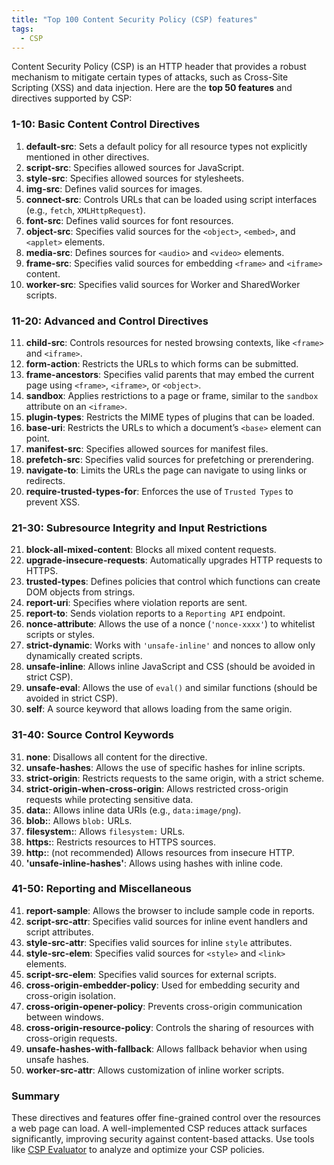 ```yaml
---
title: "Top 100 Content Security Policy (CSP) features"
tags:
  - CSP
---
```


Content Security Policy (CSP) is an HTTP header that provides a robust mechanism to mitigate certain types of attacks, such as Cross-Site Scripting (XSS) and data injection. Here are the **top 50 features** and directives supported by CSP:

### 1-10: Basic Content Control Directives
1. **default-src**: Sets a default policy for all resource types not explicitly mentioned in other directives.
2. **script-src**: Specifies allowed sources for JavaScript.
3. **style-src**: Specifies allowed sources for stylesheets.
4. **img-src**: Defines valid sources for images.
5. **connect-src**: Controls URLs that can be loaded using script interfaces (e.g., `fetch`, `XMLHttpRequest`).
6. **font-src**: Defines valid sources for font resources.
7. **object-src**: Specifies valid sources for the `<object>`, `<embed>`, and `<applet>` elements.
8. **media-src**: Defines sources for `<audio>` and `<video>` elements.
9. **frame-src**: Specifies valid sources for embedding `<frame>` and `<iframe>` content.
10. **worker-src**: Specifies valid sources for Worker and SharedWorker scripts.

### 11-20: Advanced and Control Directives
11. **child-src**: Controls resources for nested browsing contexts, like `<frame>` and `<iframe>`.
12. **form-action**: Restricts the URLs to which forms can be submitted.
13. **frame-ancestors**: Specifies valid parents that may embed the current page using `<frame>`, `<iframe>`, or `<object>`.
14. **sandbox**: Applies restrictions to a page or frame, similar to the `sandbox` attribute on an `<iframe>`.
15. **plugin-types**: Restricts the MIME types of plugins that can be loaded.
16. **base-uri**: Restricts the URLs to which a document’s `<base>` element can point.
17. **manifest-src**: Specifies allowed sources for manifest files.
18. **prefetch-src**: Specifies valid sources for prefetching or prerendering.
19. **navigate-to**: Limits the URLs the page can navigate to using links or redirects.
20. **require-trusted-types-for**: Enforces the use of `Trusted Types` to prevent XSS.

### 21-30: Subresource Integrity and Input Restrictions
21. **block-all-mixed-content**: Blocks all mixed content requests.
22. **upgrade-insecure-requests**: Automatically upgrades HTTP requests to HTTPS.
23. **trusted-types**: Defines policies that control which functions can create DOM objects from strings.
24. **report-uri**: Specifies where violation reports are sent.
25. **report-to**: Sends violation reports to a `Reporting API` endpoint.
26. **nonce-attribute**: Allows the use of a nonce (`'nonce-xxxx'`) to whitelist scripts or styles.
27. **strict-dynamic**: Works with `'unsafe-inline'` and nonces to allow only dynamically created scripts.
28. **unsafe-inline**: Allows inline JavaScript and CSS (should be avoided in strict CSP).
29. **unsafe-eval**: Allows the use of `eval()` and similar functions (should be avoided in strict CSP).
30. **self**: A source keyword that allows loading from the same origin.

### 31-40: Source Control Keywords
31. **none**: Disallows all content for the directive.
32. **unsafe-hashes**: Allows the use of specific hashes for inline scripts.
33. **strict-origin**: Restricts requests to the same origin, with a strict scheme.
34. **strict-origin-when-cross-origin**: Allows restricted cross-origin requests while protecting sensitive data.
35. **data:**: Allows inline data URIs (e.g., `data:image/png`).
36. **blob:**: Allows `blob:` URLs.
37. **filesystem:**: Allows `filesystem:` URLs.
38. **https:**: Restricts resources to HTTPS sources.
39. **http:**: (not recommended) Allows resources from insecure HTTP.
40. **'unsafe-inline-hashes'**: Allows using hashes with inline code.

### 41-50: Reporting and Miscellaneous
41. **report-sample**: Allows the browser to include sample code in reports.
42. **script-src-attr**: Specifies valid sources for inline event handlers and script attributes.
43. **style-src-attr**: Specifies valid sources for inline `style` attributes.
44. **style-src-elem**: Specifies valid sources for `<style>` and `<link>` elements.
45. **script-src-elem**: Specifies valid sources for external scripts.
46. **cross-origin-embedder-policy**: Used for embedding security and cross-origin isolation.
47. **cross-origin-opener-policy**: Prevents cross-origin communication between windows.
48. **cross-origin-resource-policy**: Controls the sharing of resources with cross-origin requests.
49. **unsafe-hashes-with-fallback**: Allows fallback behavior when using unsafe hashes.
50. **worker-src-attr**: Allows customization of inline worker scripts.

### Summary
These directives and features offer fine-grained control over the resources a web page can load. A well-implemented CSP reduces attack surfaces significantly, improving security against content-based attacks. Use tools like [CSP Evaluator](https://csp-evaluator.withgoogle.com/) to analyze and optimize your CSP policies.
